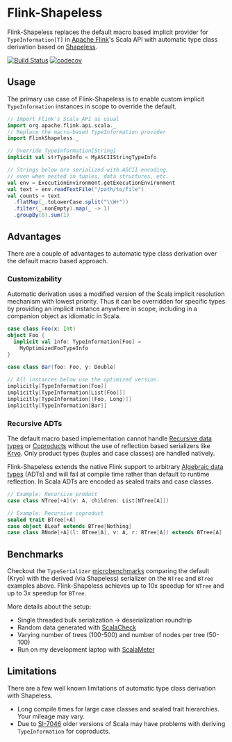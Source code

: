 # Flink-Shapeless
Flink-Shapeless replaces the default macro based implicit provider for
`TypeInformation[T]` in [Apache Flink](https://flink.apache.org/)'s Scala API
with automatic type class derivation based on
[Shapeless](https://github.com/milessabin/shapeless).

[![Build Status](https://travis-ci.org/joroKr21/flink-shapeless.svg?branch=master)](https://travis-ci.org/joroKr21/flink-shapeless)
[![codecov](https://codecov.io/gh/joroKr21/flink-shapeless/branch/master/graph/badge.svg)](https://codecov.io/gh/joroKr21/flink-shapeless)

## Usage
The primary use case of Flink-Shapeless is to enable custom implicit
`TypeInformation` instances in scope to override the default.

```scala
// Import Flink's Scala API as usual
import org.apache.flink.api.scala._
// Replace the macro-based TypeInformation provider
import FlinkShapeless._

// Override TypeInformation[String]
implicit val strTypeInfo = MyASCIIStringTypeInfo

// Strings below are serialized with ASCII encoding,
// even when nested in tuples, data structures, etc.
val env = ExecutionEnvironment.getExecutionEnvironment
val text = env.readTextFile("/path/to/file")
val counts = text
  .flatMap(_.toLowerCase.split("\\W+"))
  .filter(_.nonEmpty).map(_ -> 1)
  .groupBy(0).sum(1)
```

## Advantages
There are a couple of advantages to automatic type class derivation over the default macro based approach.

### Customizability
Automatic derivation uses a modified version of the Scala implicit resolution mechanism with lowest priority. Thus it can be overridden for specific types by providing an implicit instance anywhere in scope, including in a companion object as idiomatic in Scala.

```scala
case class Foo(x: Int)
object Foo {
  implicit val info: TypeInformation[Foo] =
    MyOptimizedFooTypeInfo
}

case class Bar(foo: Foo, y: Double)

// All instances below use the optimized version.
implicitly[TypeInformation[Foo]]
implicitly[TypeInformation[List[Foo]]]
implicitly[TypeInformation[(Foo, Long)]]
implicitly[TypeInformation[Bar]]
```

### Recursive ADTs
The default macro based implementation cannot handle
[Recursive data types](https://en.wikipedia.org/wiki/Recursive_data_type) or
[Coproducts](https://en.wikipedia.org/wiki/Coproduct) without the use of reflection based serializers like
[Kryo](https://github.com/EsotericSoftware/kryo). Only product types (tuples and case classes) are handled natively.

Flink-Shapeless extends the native Flink support to arbitrary
[Algebraic data types](https://en.wikipedia.org/wiki/Algebraic_data_type)
(ADTs) and will fail at compile time rather than default to runtime reflection. In Scala ADTs are encoded as sealed traits and case classes.

```scala
// Example: Recursive product
case class NTree[+A](v: A, children: List[NTree[A]])

// Example: Recursive coproduct
sealed trait BTree[+A]
case object BLeaf extends BTree[Nothing]
case class BNode[+A](l: BTree[A], v: A, r: BTree[A]) extends BTree[A]
```

## Benchmarks
Checkout the `TypeSerializer` [microbenchmarks](https://jorokr21.github.io/flink-shapeless/docs/benchmarks/report/index.html#config=%7B%22filterConfig%22%3A%7B%22curves%22%3A%5B%22-1%22%2C%220%22%2C%221%22%2C%222%22%2C%223%22%5D%2C%22order%22%3A%5B%22param-%23+Trees%22%2C%22param-%23+Nodes%22%2C%22date%22%5D%2C%22filters%22%3A%5B%5B%22100%22%2C%22200%22%2C%22300%22%2C%22400%22%2C%22500%22%5D%2C%5B%22100%22%2C%2250%22%5D%2C%5B%221491588448000%22%5D%5D%7D%2C%22chartConfig%22%3A%7B%22type%22%3A0%2C%22showCI%22%3Atrue%7D%7D) comparing the default (Kryo) with the derived (via Shapeless) serializer on the `NTree` and `BTree` examples above. Flink-Shapeless achieves up to 10x speedup for `NTree` and up to 3x speedup for `BTree`.

More details about the setup:
- Single threaded bulk serialization -> deserialization roundtrip
- Random data generated with [ScalaCheck](https://www.scalacheck.org/)
- Varying number of trees (100-500) and number of nodes per tree (50-100)
- Run on my development laptop with [ScalaMeter](http://scalameter.github.io/)

## Limitations
There are a few well known limitations of automatic type class derivation with Shapeless.

- Long compile times for large case classes and sealed trait hierarchies. Your mileage may vary.
- Due to [SI-7046](https://issues.scala-lang.org/browse/SI-7046) older versions of Scala may have problems with deriving `TypeInformation` for coproducts.
